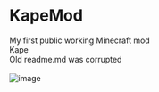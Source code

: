 # KapeMod
My first public working Minecraft mod<br>
Kape<br>
Old readme.md was corrupted
<br>
<br>
![image](https://user-images.githubusercontent.com/68329886/187754647-568bf65f-e1a7-4688-89c2-d4e1f15d5dcf.png)
